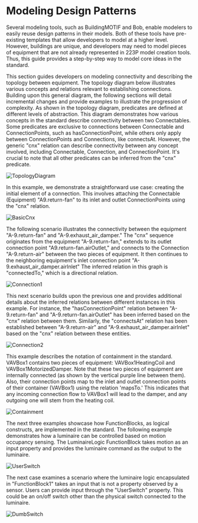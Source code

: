 # Modeling Design Patterns



Several modeling tools, such as BuildingMOTIF and Bob, enable modelers to easily reuse design patterns in their models. Both of these tools have pre-existing templates that allow developers to model at a higher level. However, buildings are unique, and developers may need to model pieces of equipment that are not already represented in 223P model creation tools. Thus, this guide provides a step-by-step way to model core ideas in the standard.

This section guides developers on modeling connectivity and describing the topology between equipment. The topology diagram below illustrates various concepts and relations relevant to establishing connections. Building upon this general diagram, the following sections will detail incremental changes and provide examples to illustrate the progression of complexity. As shown in the topology diagram, predicates are defined at different levels of abstraction. This diagram demonstrates how various concepts in the standard describe connectivity between two Connectables. Some predicates are exclusive to connections between Connectable and ConnectionPoints, such as hasConnectionPoint, while others only apply between ConnectionPoints and Connections, like connectsAt. However, the generic "cnx" relation can describe connectivity between any concept involved, including Connectable, Connection, and ConnectionPoint. It's crucial to note that all other predicates can be inferred from the "cnx" predicate.

![TopologyDiagram](images/guides-TopologyDiagram.png)

In this example, we demonstrate a straightforward use case: creating the initial element of a connection. This involves attaching the Connectable (Equipment) "A9.return-fan" to its inlet and outlet ConnectionPoints using the "cnx" relation.

![BasicCnx](images/guides-BasicCnx.png)

The following scenario illustrates the connectivity between the equipment "A-9.return-fan" and "A-9.exhaust_air_damper." The "cnx" sequence originates from the equipment "A-9.return-fan," extends to its outlet connection point "A9.return-fan.airOutlet," and connects to the Connection "A-9.return-air" between the two pieces of equipment. It then continues to the neighboring equipment's inlet connection point "A-9.exhaust_air_damper.airInlet" The inferred relation in this graph is "connectedTo," which is a directional relation.

![Connection1](images/guides-Connection1.png)

This next scenario builds upon the previous one and provides additional details about the inferred relations between different instances in this example. For instance, the "hasConnectionPoint" relation between "A-9.return-fan" and "A-9.return-fan.airOutlet" has been inferred based on the "cnx" relation between them. Similarly, the "connectsAt" relation has been established between "A-9.return-air" and "A-9.exhaust_air_damper.airInlet" based on the "cnx" relation between these entities.

![Connection2](images/guides-Connection2.png)

This example describes the notation of containment in the standard. VAVBox1 contains two pieces of equipment: VAVBox1HeatingCoil and VAVBox1MotorizedDamper. Note that these two pieces of equipment are internally connected (as shown by the vertical purple line between them). Also, their connection points map to the inlet and outlet connection points of their container (VAVBox1) using the relation 'mapsTo.' This indicates that any incoming connection flow to VAVBox1 will lead to the damper, and any outgoing one will stem from the heating coil.

![Containment](images/guides-Containment.png)


The next three examples showcase how FunctionBlocks, as logical constructs, are implemented in the standard. The following example demonstrates how a luminaire can be controlled based on motion occupancy sensing. The LuminaireLogic FunctionBlock takes motion as an input property and provides the luminaire command as the output to the luminaire.

![UserSwitch](images/guides-UserSwitch.png)

The next case examines a scenario where the luminaire logic encapsulated in "FunctionBlock1" takes an input that is not a property observed by a sensor. Users can provide input through the "UserSwitch" property. This could be an on/off switch other than the physical switch connected to the luminaire.

![DumbSwitch](images/guides-DumbSwitch.png)




